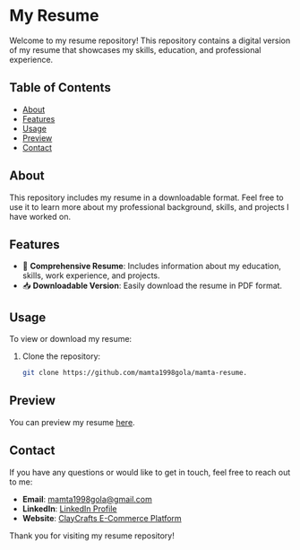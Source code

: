 # My Resume

Welcome to my resume repository! This repository contains a digital version of my resume that showcases my skills, education, and professional experience.

## Table of Contents
- [About](#about)
- [Features](#features)
- [Usage](#usage)
- [Preview](#preview)
- [Contact](#contact)

## About

This repository includes my resume in a downloadable format. Feel free to use it to learn more about my professional background, skills, and projects I have worked on.

## Features

- 📄 **Comprehensive Resume**: Includes information about my education, skills, work experience, and projects.
- 📥 **Downloadable Version**: Easily download the resume in PDF format.

## Usage

To view or download my resume:

1. Clone the repository:
   ```bash
   git clone https://github.com/mamta1998gola/mamta-resume.

## Preview

You can preview my resume [here](https://mamta1998gola.github.io/mamta-resume/).

## Contact

If you have any questions or would like to get in touch, feel free to reach out to me:

- **Email**: [mamta1998gola@gmail.com](mailto:mamta1998gola@gmail.com)
- **LinkedIn**: [LinkedIn Profile](https://www.linkedin.com/in/mamta-gola-6007341b3/)
- **Website**: [ClayCrafts E-Commerce Platform](https://clay-crafts-shopping-mamta.vercel.app/)

Thank you for visiting my resume repository!
